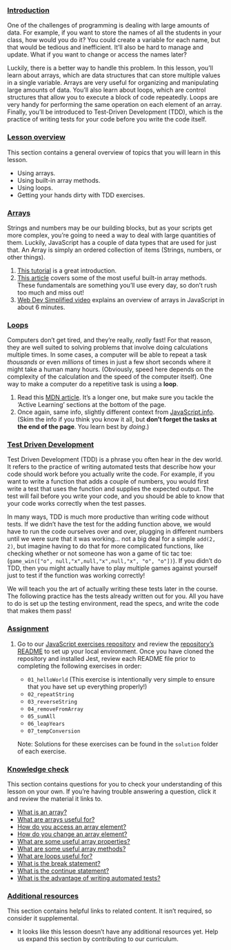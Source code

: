 ### [Introduction](https://www.theodinproject.com/lessons/foundations-fundamentals-part-4#introduction)

One of the challenges of programming is dealing with large amounts of data. For example, if you want to store the names of all the students in your class, how would you do it? You could create a variable for each name, but that would be tedious and inefficient. It’ll also be hard to manage and update. What if you want to change or access the names later?

Luckily, there is a better way to handle this problem. In this lesson, you’ll learn about arrays, which are data structures that can store multiple values in a single variable. Arrays are very useful for organizing and manipulating large amounts of data. You’ll also learn about loops, which are control structures that allow you to execute a block of code repeatedly. Loops are very handy for performing the same operation on each element of an array. Finally, you’ll be introduced to Test-Driven Development (TDD), which is the practice of writing tests for your code before you write the code itself.

### [Lesson overview](https://www.theodinproject.com/lessons/foundations-fundamentals-part-4#lesson-overview)

This section contains a general overview of topics that you will learn in this lesson.

- Using arrays.
- Using built-in array methods.
- Using loops.
- Getting your hands dirty with TDD exercises.

### [Arrays](https://www.theodinproject.com/lessons/foundations-fundamentals-part-4#arrays)

Strings and numbers may be our building blocks, but as your scripts get more complex, you’re going to need a way to deal with large quantities of them. Luckily, JavaScript has a couple of data types that are used for just that. An Array is simply an ordered collection of items (Strings, numbers, or other things).

1. [This tutorial](https://www.w3schools.com/js/js_arrays.asp) is a great introduction.
2. [This article](https://www.w3schools.com/js/js_array_methods.asp) covers some of the most useful built-in array methods. These fundamentals are something you’ll use every day, so don’t rush too much and miss out!
3. [Web Dev Simplified video](https://www.youtube.com/watch?v=7W4pQQ20nJg) explains an overview of arrays in JavaScript in about 6 minutes.

### [Loops](https://www.theodinproject.com/lessons/foundations-fundamentals-part-4#loops)

Computers don’t get tired, and they’re really, _really_ fast! For that reason, they are well suited to solving problems that involve doing calculations multiple times. In some cases, a computer will be able to repeat a task _thousands_ or even _millions_ of times in just a few short seconds where it might take a human many hours. (Obviously, speed here depends on the complexity of the calculation and the speed of the computer itself). One way to make a computer do a repetitive task is using a **loop**.

1. Read this [MDN article](https://developer.mozilla.org/en-US/docs/Learn/JavaScript/Building_blocks/Looping_code). It’s a longer one, but make sure you tackle the ‘Active Learning’ sections at the bottom of the page.
2. Once again, same info, slightly different context from [JavaScript.info](http://javascript.info/while-for). (Skim the info if you think you know it all, but **don’t forget the tasks at the end of the page**. You learn best by _doing_.)

### [Test Driven Development](https://www.theodinproject.com/lessons/foundations-fundamentals-part-4#test-driven-development)

Test Driven Development (TDD) is a phrase you often hear in the dev world. It refers to the practice of writing automated tests that describe how your code should work before you actually write the code. For example, if you want to write a function that adds a couple of numbers, you would first write a test that uses the function and supplies the expected output. The test will fail before you write your code, and you should be able to know that your code works correctly when the test passes.

In many ways, TDD is much more productive than writing code without tests. If we didn’t have the test for the adding function above, we would have to run the code ourselves over and over, plugging in different numbers until we were sure that it was working… not a big deal for a simple `add(2, 2)`, but imagine having to do that for more complicated functions, like checking whether or not someone has won a game of tic tac toe: (`game_win(["o", null,"x",null,"x",null,"x", "o", "o"])`). If you didn’t do TDD, then you might actually have to play multiple games against yourself just to test if the function was working correctly!

We will teach you the art of actually writing these tests later in the course. The following practice has the tests already written out for you. All you have to do is set up the testing environment, read the specs, and write the code that makes them pass!

### [Assignment](https://www.theodinproject.com/lessons/foundations-fundamentals-part-4#assignment)

1. Go to our [JavaScript exercises repository](https://github.com/TheOdinProject/javascript-exercises) and review the [repository’s README](https://github.com/TheOdinProject/javascript-exercises#readme) to set up your local environment. Once you have cloned the repository and installed Jest, review each README file prior to completing the following exercises in order:
    
    - `01_helloWorld` (This exercise is intentionally very simple to ensure that you have set up everything properly!)
    - `02_repeatString`
    - `03_reverseString`
    - `04_removeFromArray`
    - `05_sumAll`
    - `06_leapYears`
    - `07_tempConversion`
    
    Note: Solutions for these exercises can be found in the `solution` folder of each exercise.
    

### [Knowledge check](https://www.theodinproject.com/lessons/foundations-fundamentals-part-4#knowledge-check)

This section contains questions for you to check your understanding of this lesson on your own. If you’re having trouble answering a question, click it and review the material it links to.

- [What is an array?](https://www.w3schools.com/js/js_arrays.asp)
- [What are arrays useful for?](https://www.w3schools.com/js/js_arrays.asp)
- [How do you access an array element?](https://www.w3schools.com/js/js_arrays.asp)
- [How do you change an array element?](https://www.w3schools.com/js/js_arrays.asp)
- [What are some useful array properties?](https://www.w3schools.com/js/js_arrays.asp)
- [What are some useful array methods?](https://www.w3schools.com/js/js_array_methods.asp)
- [What are loops useful for?](https://developer.mozilla.org/en-US/docs/Learn/JavaScript/Building_blocks/Looping_code#why_bother)
- [What is the break statement?](https://developer.mozilla.org/en-US/docs/Learn/JavaScript/Building_blocks/Looping_code#exiting_loops_with_break)
- [What is the continue statement?](https://developer.mozilla.org/en-US/docs/Learn/JavaScript/Building_blocks/Looping_code#skipping_iterations_with_continue)
- [What is the advantage of writing automated tests?](https://www.theodinproject.com/lessons/foundations-fundamentals-part-4#test-driven-development)

### [Additional resources](https://www.theodinproject.com/lessons/foundations-fundamentals-part-4#additional-resources)

This section contains helpful links to related content. It isn’t required, so consider it supplemental.

- It looks like this lesson doesn’t have any additional resources yet. Help us expand this section by contributing to our curriculum.